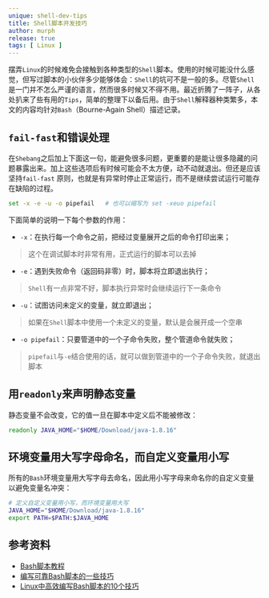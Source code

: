 ```yaml
---
unique: shell-dev-tips
title: Shell脚本开发技巧
author: murph
release: true
tags: [ Linux ]
---
```


摆弄`Linux`的时候难免会接触到各种类型的`Shell`脚本。使用的时候可能没什么感觉，但写过脚本的小伙伴多少能够体会：`Shell`的坑可不是一般的多。尽管`Shell`是一门并不怎么严谨的语言，然而很多时候又不得不用。最近折腾了一阵子，从各处扒来了些有用的`Tips`，简单的整理下以备后用。由于`Shell`解释器种类繁多，本文的内容均针对`Bash`（Bourne-Again Shell）描述记录。

<!-- more -->

## `fail-fast`和错误处理

在`Shebang`之后加上下面这一句，能避免很多问题，更重要的是能让很多隐藏的问题暴露出来。加上这些选项后有时候可能会不太方便，动不动就退出。但还是应该坚持`fail-fast` 原则，也就是有异常时停止正常运行，而不是继续尝试运行可能存在缺陷的过程。

```bash
set -x -e -u -o pipefail   # 也可以缩写为 set -xeuo pipefail
```

下面简单的说明一下每个参数的作用：

- `-x`：在执行每一个命令之前，把经过变量展开之后的命令打印出来；

> 这个在调试脚本时非常有用，正式运行的脚本可以去掉

- `-e`：遇到失败命令（返回码非零）时，脚本将立即退出执行；

> `Shell`有一点非常不好，脚本执行异常时会继续运行下一条命令

- `-u`：试图访问未定义的变量，就立即退出；

> 如果在`Shell`脚本中使用一个未定义的变量，默认是会展开成一个空串

- `-o pipefail`：只要管道中的一个子命令失败，整个管道命令就失败；

> `pipefail`与`-e`结合使用的话，就可以做到管道中的一个子命令失败，就退出脚本

## 用`readonly`来声明静态变量

静态变量不会改变，它的值一旦在脚本中定义后不能被修改：

```bash
readonly JAVA_HOME="$HOME/Download/java-1.8.16"
```

## 环境变量用大写字母命名，而自定义变量用小写

所有的`Bash`环境变量用大写字母去命名，因此用小写字母来命名你的自定义变量以避免变量名冲突：

```bash
# 定义自定义变量用小写，而环境变量用大写
JAVA_HOME="$HOME/Download/java-1.8.16"
export PATH=$PATH:$JAVA_HOME
```

## 参考资料

- [Bash脚本教程](https://wangdoc.com/bash/)
- [编写可靠Bash脚本的一些技巧](https://mp.weixin.qq.com/s/bXc-ZnCDoxa82-tgVtyaVg)
- [Linux中高效编写Bash脚本的10个技巧](https://linux.cn/article-8618-1.html)